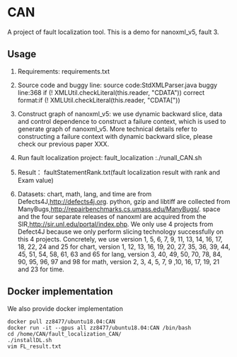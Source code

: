# CAN
A project of fault localization tool.
This is a demo for nanoxml_v5, fault 3.
## Usage
1. Requirements:
requirements.txt

2. Source code and buggy line:
source code:StdXMLParser.java
buggy line:368 if (! XMLUtil.checkLiteral(this.reader, "CDATA")) 
correct format:if (! XMLUtil.checkLiteral(this.reader, "CDATA["))

3. Construct graph of nanoxml_v5:
we use dynamic backward slice, data and control dependence to construct a failure context, which is used to generate graph of nanoxml_v5. More technical details refer to constructing a failure context with dynamic backward slice, please check our previous paper XXX.

4. Run fault localization project:
fault_localization :./runall_CAN.sh

5. Result：
faultStatementRank.txt(fault localization result with rank and Exam value)

6. Datasets: 
chart, math, lang, and time are from Defects4J,http://defects4j.org. python, gzip and libtiff are collected from ManyBugs,http://repairbenchmarks.cs.umass.edu/ManyBugs/. space and the four separate releases of nanoxml are acquired from the SIR,http://sir.unl.edu/portal/index.php.
We only use 4 projects from Defect4J because we only perform slicing technology successfully on this 4 projects. Concretely,  we use version 1, 5, 6, 7, 9, 11, 13, 14, 16, 17, 18, 22, 24 and 25 for chart, version 1, 12, 13, 16, 19, 20, 27, 35, 36, 39, 44, 45, 51, 54, 58, 61, 63 and 65 for lang, version 3, 40, 49, 50, 70, 78, 84, 90, 95, 96, 97 and 98 for math, version 2, 3, 4, 5, 7, 9 ,10, 16, 17, 19, 21 and 23 for time.

## Docker implementation
We also provide docker implementation
```shell
docker pull zz8477/ubuntu18.04:CAN
docker run -it --gpus all zz8477/ubuntu18.04:CAN /bin/bash
cd /home/CAN/fault_localization_CAN/
./installDL.sh
vim FL_result.txt
```

